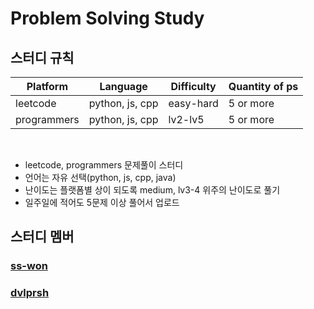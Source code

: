 # Problem Solving Study

## 스터디 규칙

| Platform    | Language        | Difficulty | Quantity of ps |
| ----------- | --------------- | ---------- | -------------- |
| leetcode    | python, js, cpp | easy-hard  | 5 or more      |
| programmers | python, js, cpp | lv2-lv5    | 5 or more      |

<br>

- leetcode, programmers 문제풀이 스터디
- 언어는 자유 선택(python, js, cpp, java)
- 난이도는 플랫폼별 상이 되도록 medium, lv3-4 위주의 난이도로 풀기
- 일주일에 적어도 5문제 이상 풀어서 업로드

## 스터디 멤버

### [ss-won](https://github.com/ss-won/ps_study/tree/main/ss-won)

### [dvlprsh](https://github.com/ss-won/ps_study/tree/main/dvlprsh)
